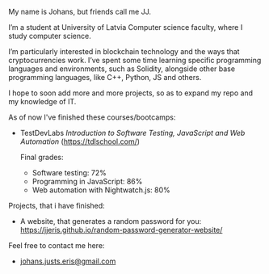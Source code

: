 My name is Johans, but friends call me JJ.

I’m a student at University of Latvia Computer science faculty, where I study computer science.

I’m particularly interested in blockchain technology and the ways that cryptocurrencies work. I’ve spent some time learning specific programming languages and environments, such as Solidity, alongside other base programming languages, like C++, Python, JS and others.

I hope to soon add more and more projects, so as to expand my repo and my knowledge of IT.

As of now I've finished these courses/bootcamps:

- TestDevLabs *Introduction to Software Testing, JavaScript and Web Automation* (https://tdlschool.com/)
  
  Final grades:
  - Software testing: 72%
  - Programming in JavaScript: 86%
  - Web automation with Nightwatch.js: 80%

Projects, that i have finished:
- A website, that generates a random password for you: https://jjeris.github.io/random-password-generator-website/


Feel free to contact me here:

- johans.justs.eris@gmail.com


<!---
JJeris/JJeris is a ✨ special ✨ repository because its `README.md` (this file) appears on your GitHub profile.
You can click the Preview link to take a look at your changes.
--->
